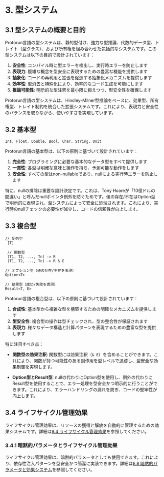 # 3. 型システム

## 3.1 型システムの概要と目的

Protorun言語の型システムは、静的型付け、強力な型推論、代数的データ型、トレイト（型クラス）、および所有権を組み合わせた包括的なシステムです。この型システムは以下の目的で設計されています：

1. **安全性**: コンパイル時に型エラーを検出し、実行時エラーを防止します
2. **表現力**: 複雑な概念を型安全に表現するための豊富な機能を提供します
3. **抽象化**: コードの再利用と拡張を促進する抽象化メカニズムを提供します
4. **効率性**: 型消去と特殊化により、効率的なコード生成を可能にします
5. **推論可能性**: 明示的な型注釈を最小限に抑えつつ、型安全性を確保します

Protorun言語の型システムは、Hindley-Milner型推論をベースに、効果型、所有権型、トレイト制約を統合した拡張システムです。これにより、表現力と安全性のバランスを取りながら、使いやすさを実現しています。

## 3.2 基本型

```
Int, Float, Double, Bool, Char, String, Unit
```

Protorun言語の基本型は、以下の原則に基づいて設計されています：

1. **完全性**: プログラミングに必要な基本的なデータ型をすべて提供します
2. **一貫性**: 各型は明確な意味と操作を持ち、予測可能な動作をします
3. **安全性**: すべての型はnon-nullableであり、nullによる実行時エラーを防止します

特に、nullの排除は重要な設計決定です。これは、Tony Hoareが「10億ドルの間違い」と呼んだnullポインタ例外を防ぐためです。値の存在/不在はOption型で明示的に表現され、型システムによって安全に処理されます。これにより、実行時のnullチェックの必要性が減少し、コードの信頼性が向上します。

## 3.3 複合型

```
// 配列型
 [T]
 
 // 関数型
 (T1, T2, ..., Tn) -> R
 (T1, T2, ..., Tn) -> R & E

// オプション型（値の存在/不在を表現）
Option<T>

// 結果型（成功/失敗を表現）
Result<T, E>
```

Protorun言語の複合型は、以下の原則に基づいて設計されています：

1. **合成性**: 基本型から複雑な型を構築するための明確なメカニズムを提供します
2. **型安全性**: 複合型の操作は型チェックされ、型の整合性が保証されます
3. **表現力**: 様々なデータ構造と計算パターンを表現するための豊富な型を提供します

特に注目すべき点：

- **関数型の効果注釈**: 関数型には効果注釈（`& E`）を含めることができます。これにより、関数が持つ可能性のある副作用を型レベルで追跡し、型安全な効果制御を実現します。

- **Option型とResult型**: nullの代わりにOption型を使用し、例外の代わりにResult型を使用することで、エラー処理を型安全かつ明示的に行うことができます。これにより、エラーハンドリングの漏れを防ぎ、コードの堅牢性が向上します。

## 3.4 ライフサイクル管理効果

ライフサイクル管理効果は、リソースの獲得と解放を自動的に管理するための効果システムです。詳細は[8.4 ライフサイクル管理効果](08-algebraic-effects.md#84-ライフサイクル管理効果)を参照してください。

### 3.4.1 暗黙的パラメータとライフサイクル管理効果

ライフサイクル管理効果は、暗黙的パラメータとしても使用できます。これにより、依存性注入パターンを型安全かつ簡潔に実装できます。詳細は[8.8 暗黙的パラメータと効果システム](08-algebraic-effects.md#88-暗黙的パラメータと効果システム)を参照してください。
